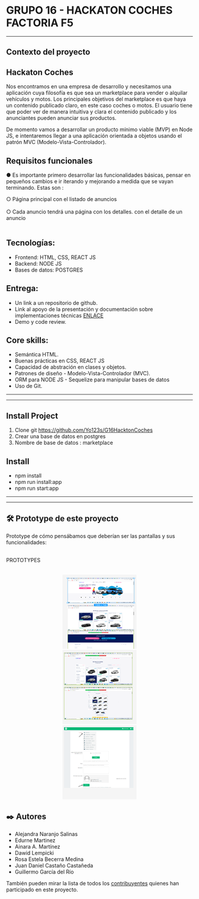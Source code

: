 GRUPO 16 - HACKATON COCHES FACTORIA F5
========================

***

## Contexto del proyecto


## Hackaton Coches

Nos encontramos en una empresa de desarrollo y necesitamos una aplicación cuya filosofía es que sea un marketplace para vender o alquilar vehículos y motos. Los principales objetivos del marketplace es que haya un contenido publicado claro, en este caso coches o motos. El usuario tiene que poder ver de manera intuitiva y clara el contenido publicado y los anunciantes pueden anunciar sus productos.

De momento vamos a desarrollar un producto mínimo viable (MVP) en Node JS, e intentaremos llegar a una aplicación orientada a objetos usando el patrón MVC (Modelo-Vista-Controlador). 


## Requisitos funcionales

<p>● Es importante primero desarrollar las funcionalidades básicas, pensar en
pequeños cambios e ir iterando y mejorando a medida que se vayan
terminando. Estas son :</p>
○ Página principal con el listado de anuncios<br></br>
○ Cada anuncio tendrá una página con los detalles. con el detalle de un
anuncio<br></br>


## Tecnologías:
<ul>
<li>Frontend: HTML, CSS, REACT JS</li>
<li>Backend: NODE JS</li>
<li>Bases de datos: POSTGRES</li>
</ul>


## Entrega:
<ul>
<li> Un link a un repositorio de github.</li>
<li>Link al apoyo de la presentación y documentación sobre implementaciones técnicas <a href="https://docs.google.com/document/d/1lUFtvir3tLtZFnODxsph6OE7wQ1VTzrJR7DiPWDG5wQ/edit?usp=sharing">ENLACE</a></li>
<li>Demo y code review.</li>
</ul>


## Core skills:
<ul>
  <li>Semántica HTML.</li>
  <li>Buenas prácticas en CSS, REACT JS</li>
  <li>Capacidad de abstración en clases y objetos.</li>
  <li>Patrones de diseño - Modelo-Vista-Controlador (MVC).</li>
  <li>ORM para NODE JS - Sequelize para manipular bases de datos</li>
  <li>Uso de Git.</li>
</ul>


***
***


## Install Project

1. Clone git https://github.com/Yo123s/G16HacktonCoches
2. Crear una base de datos en postgres
3. Nombre de base de datos : marketplace


## Install

- npm install
- npm run install:app
- npm run start:app


***
***

## 🛠️ Prototype de este proyecto

Prototype de cómo pensábamos que deberían ser las pantallas y sus funcionalidades:<br></br>

PROTOTYPES<br></br>
  <div align="center">
    <img src="/screenshots/Screenshot 2022-07-21 at 09-31-02 Figma.png" width="200px" height="200px"</img> 
 </div>
  <div align="center">
    <img src="/screenshots/Screenshot 2022-07-21 at 09-31-33 Figma.png" width="200px" height="200px"</img> 
 </div>
  <div align="center">
    <img src="/screenshots/Screenshot 2022-07-21 at 09-31-59 Figma.png" width="200px" height="200px"</img> 
 </div>
    



## ✒️ Autores 
<ul>
  <li>Alejandra Naranjo Salinas</li>
  <li>Edurne Martinez</li>
  <li>Ainara A. Martínez</li>
  <li>Dawid Lempicki</li>
  <li>Rosa Estela Becerra Medina</li>
  <li>Juan Daniel Castaño Castañeda</li>
  <li>Guillermo García del Río</li>
</ul>

También pueden mirar la lista de todos los [contribuyentes](https://github.com/Yo123s/G16HacktonCoches/graphs/contributors) quienes han participado en este proyecto.  




























